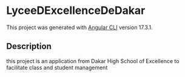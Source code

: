 # LyceeDExcellenceDeDakar

This project was generated with [Angular CLI](https://github.com/angular/angular-cli) version 17.3.1.

## Description
this project is an application from Dakar High School of Excellence to facilitate class and student management
